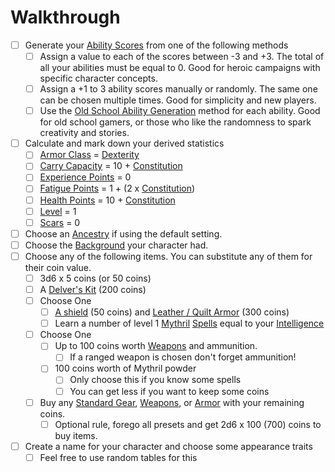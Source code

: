 # Walkthrough

- [ ] Generate your [Ability Scores](../Player%20Characters/Chosen%20Statistics/Ability%20Scores.md) from one of the following methods
	- [ ] Assign a value to each of the scores between -3 and +3. The total of all your abilities must be equal to 0. Good for heroic campaigns with specific character concepts.
	- [ ] Assign a +1 to 3 ability scores manually or randomly. The same one can be chosen multiple times. Good for simplicity and new players.
	- [ ] Use the [Old School Ability Generation](Old%20School%20Ability%20Generation.md) method for each ability. Good for old school gamers, or those who like the randomness to spark creativity and stories.
- [ ] Calculate and mark down your derived statistics
	- [ ] [Armor Class](../Player%20Characters/Derived%20Statistics/Armor%20Class.md) = [Dexterity](../Player%20Characters/Chosen%20Statistics/Dexterity.md)
	- [ ] [Carry Capacity](../Player%20Characters/Derived%20Statistics/Carry%20Capacity.md) = 10 + [Constitution](../Player%20Characters/Chosen%20Statistics/Constitution.md)
	- [ ] [Experience Points](../Player%20Characters/Derived%20Statistics/Experience%20Points.md) = 0
	- [ ] [Fatigue Points](../Player%20Characters/Derived%20Statistics/Fatigue%20Points.md) = 1 + (2 x [Constitution](../Player%20Characters/Chosen%20Statistics/Constitution.md))
	- [ ] [Health Points](../Player%20Characters/Derived%20Statistics/Health%20Points.md) = 10 + [Constitution](../Player%20Characters/Chosen%20Statistics/Constitution.md)
	- [ ] [Level](../Player%20Characters/Derived%20Statistics/Level.md) = 1
	- [ ] [Scars](../Player%20Characters/Derived%20Statistics/Scars.md) = 0
- [ ] Choose an [Ancestry](../Player%20Characters/Ancenstries/Ancestry.md) if using the default setting.
- [ ] Choose the [Background](../Player%20Characters/Backgrounds.md) your character had.
- [ ] Choose any of the following items. You can substitute any of them for their coin value.
	- [ ] 3d6 x 5 coins (or 50 coins)
	- [ ] A [Delver's Kit](../Items/Basic%20Equipment/Delver's%20Kit.md) (200 coins)
	- [ ] Choose One
		- [ ] [A shield](../Items/Basic%20Equipment/Armor.md) (50 coins) and [Leather / Quilt Armor](../Items/Basic%20Equipment/Armor.md) (300 coins)
		- [ ] Learn a number of level 1 [Mythril](../Magic/Mythril.md) [Spells](../Magic/Spells/Mythril%20Spells/Spell%20Index.md) equal to your [Intelligence](../Player%20Characters/Chosen%20Statistics/Intelligence.md)
	- [ ] Choose One
		- [ ] Up to 100 coins worth [Weapons](../Items/Basic%20Equipment/Weapons.md) and ammunition.
			- [ ] If a ranged weapon is chosen don't forget ammunition!
		- [ ] 100 coins worth of Mythril powder
			- [ ] Only choose this if you know some spells
			- [ ] You can get less if you want to keep some coins
	- [ ] Buy any [Standard Gear](../Items/Basic%20Equipment/Standard%20Gear.md), [Weapons](../Items/Basic%20Equipment/Weapons.md), or [Armor](../Items/Basic%20Equipment/Armor.md) with your remaining coins.
		- [ ] Optional rule, forego all presets and get 2d6 x 100 (700) coins to buy items.
- [ ] Create a name for your character and choose some appearance traits
	- [ ] Feel free to use random tables for this